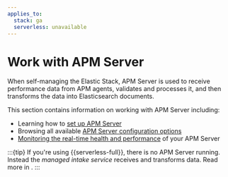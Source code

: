 ```yaml
---
applies_to:
  stack: ga
  serverless: unavailable
---
```


# Work with APM Server

When self-managing the Elastic Stack, APM Server is used to receive performance data from APM agents,
validates and processes it, and then transforms the data into Elasticsearch documents.

This section contains information on working with APM Server including:

* Learning how to [set up APM Server](/solutions/observability/apm/apm-server-setup.md)
* Browsing all available [APM Server configuration options](/solutions/observability/apm/configure-apm-server.md)
* [Monitoring the real-time health and performance](/solutions/observability/apm/monitor-apm-server.md) of your APM Server

:::{tip}
If you're using {{serverless-full}}, there is no APM Server running. Instead the _managed intake service_ receives and transforms data. Read more in [](/solutions/observability/apm/get-started.md).
:::
